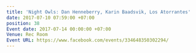 ```yaml
---
title: 'Night Owls: Dan Henneberry, Karin Baadsvik, Los Atorrantes'
date: 2017-07-10 07:59:00 +07:00
position: 38
Event date: 2017-07-14 00:00:00 +07:00
Venue: Rec Room
Event URL: https://www.facebook.com/events/334648350302294/
---
```


